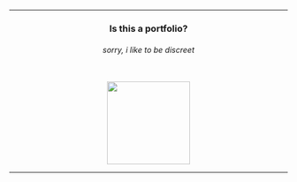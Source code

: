 <div> 
  <hr>

  <div align="center"> 
      <h3><strong>Is this a portfolio?</strong></h3>
      <h6><i>sorry, i like to be discreet</i></h6>
  </div>
  
  <br>
  
  <div align="center"> 
    <div>
      <img height="150em" src="https://github-readme-stats.vercel.app/api/top-langs/?username=brnsalg&layout=compact&langs_count=16&theme=omni"/>
    </div>
  </div>
  
  <hr>
</div>
